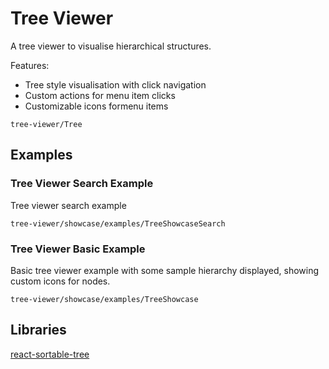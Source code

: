 # Tree Viewer

A tree viewer to visualise hierarchical structures. 

Features: 
* Tree style visualisation with click navigation
* Custom actions for menu item clicks
* Customizable icons formenu items

```element
tree-viewer/Tree
```

## Examples


### Tree Viewer Search Example

Tree viewer search example

```
tree-viewer/showcase/examples/TreeShowcaseSearch
```

### Tree Viewer Basic Example

Basic tree viewer example with some sample hierarchy displayed, showing custom icons for nodes.

```
tree-viewer/showcase/examples/TreeShowcase
```



## Libraries

[react-sortable-tree](https://www.npmjs.com/package/react-sortable-tree)

